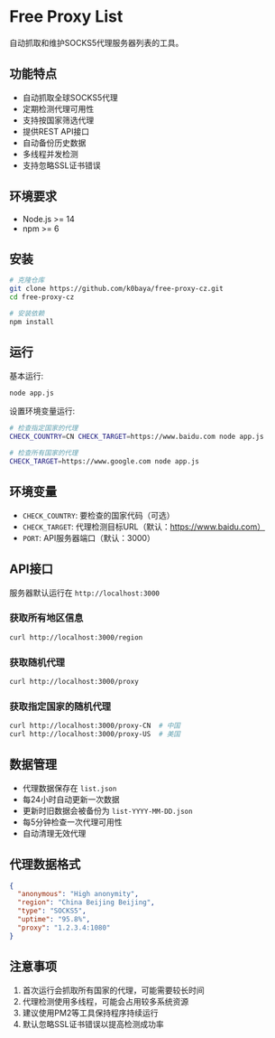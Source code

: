 # Free Proxy List

自动抓取和维护SOCKS5代理服务器列表的工具。

## 功能特点

- 自动抓取全球SOCKS5代理
- 定期检测代理可用性
- 支持按国家筛选代理
- 提供REST API接口
- 自动备份历史数据
- 多线程并发检测
- 支持忽略SSL证书错误

## 环境要求

- Node.js >= 14
- npm >= 6

## 安装

```bash
# 克隆仓库
git clone https://github.com/k0baya/free-proxy-cz.git
cd free-proxy-cz

# 安装依赖
npm install
```

## 运行

基本运行:
```bash
node app.js
```

设置环境变量运行:
```bash
# 检查指定国家的代理
CHECK_COUNTRY=CN CHECK_TARGET=https://www.baidu.com node app.js

# 检查所有国家的代理
CHECK_TARGET=https://www.google.com node app.js
```

## 环境变量

- `CHECK_COUNTRY`: 要检查的国家代码（可选）
- `CHECK_TARGET`: 代理检测目标URL（默认：https://www.baidu.com）
- `PORT`: API服务器端口（默认：3000）

## API接口

服务器默认运行在 `http://localhost:3000`

### 获取所有地区信息
```bash
curl http://localhost:3000/region
```

### 获取随机代理
```bash
curl http://localhost:3000/proxy
```

### 获取指定国家的随机代理
```bash
curl http://localhost:3000/proxy-CN  # 中国
curl http://localhost:3000/proxy-US  # 美国
```

## 数据管理

- 代理数据保存在 `list.json`
- 每24小时自动更新一次数据
- 更新时旧数据会被备份为 `list-YYYY-MM-DD.json`
- 每5分钟检查一次代理可用性
- 自动清理无效代理

## 代理数据格式

```json
{
  "anonymous": "High anonymity",
  "region": "China Beijing Beijing",
  "type": "SOCKS5",
  "uptime": "95.8%",
  "proxy": "1.2.3.4:1080"
}
```

## 注意事项

1. 首次运行会抓取所有国家的代理，可能需要较长时间
2. 代理检测使用多线程，可能会占用较多系统资源
3. 建议使用PM2等工具保持程序持续运行
4. 默认忽略SSL证书错误以提高检测成功率